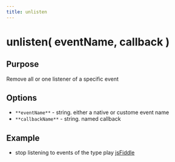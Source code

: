 ```yaml
---
title: unlisten
---
```

# unlisten( eventName, callback ) #

## Purpose ##

Remove all or one listener of a specific event

## Options ##

* `**eventName**` - string. either a native or custome event name
* `**callbackName**` - string. named callback

## Example ##

* stop listening to events of the type play [jsFiddle](http://jsfiddle.net/popcornjs/4NbWV/)
